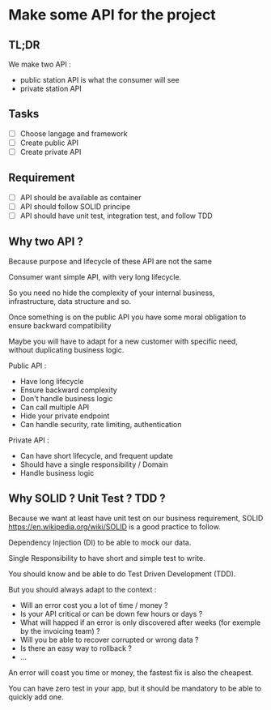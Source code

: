 # Make some API for the project

## TL;DR

We make two API :
 - public station API is what the consumer will see
 - private station API

## Tasks
 - [ ] Choose langage and framework
 - [ ] Create public API
 - [ ] Create private API

## Requirement
 - [ ] API should be available as container
 - [ ] API should follow SOLID principe
 - [ ] API should have unit test, integration test, and follow TDD

## Why two API ?

Because purpose and lifecycle of these API are not the same

Consumer want simple API, with very long lifecycle.

So you need no hide the complexity of your internal business, infrastructure, data structure and so.

Once something is on the public API you have some moral obligation to ensure backward compatibility

Maybe you will have to adapt for a new customer with specific need, without duplicating business logic.

Public API :
 - Have long lifecycle
 - Ensure backward complexity
 - Don't handle business logic
 - Can call multiple API
 - Hide your private endpoint
 - Can handle security, rate limiting, authentication
 
Private API :
 - Can have short lifecycle, and frequent update
 - Should have a single responsibility / Domain
 - Handle business logic

## Why SOLID ? Unit Test ? TDD ?

Because we want at least have unit test on our business requirement, SOLID https://en.wikipedia.org/wiki/SOLID is a good practice to follow.

Dependency Injection (DI) to be able to mock our data.

Single Responsibility to have short and simple test to write.

You should know and be able to do Test Driven Development (TDD).

But you should always adapt to the context : 
 - Will an error cost you a lot of time / money ?
 - Is your API critical or can be down few hours or days ?
 - What will happed if an error is only discovered after weeks (for exemple by the invoicing team) ?
 - Will you be able to recover corrupted or wrong data ?
 - Is there an easy way to rollback ?
 - ...

An error will coast you time or money, the fastest fix is also the cheapest.

You can have zero test in your app, but it should be mandatory to be able to quickly add one.